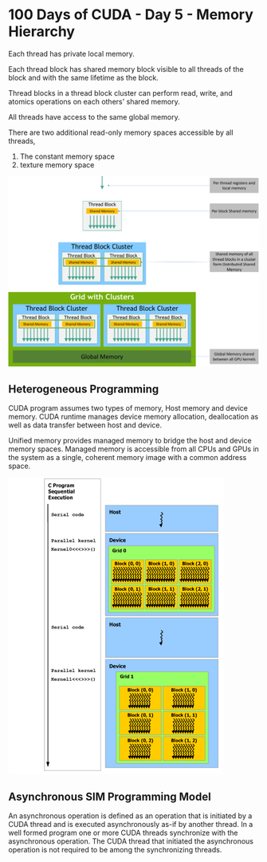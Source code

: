 # 100 Days of CUDA - Day 5 - Memory Hierarchy

Each thread has private local memory. 

Each thread block has shared memory block visible to all threads of the block and with the same lifetime as the block.

Thread blocks in a thread block cluster can perform read, write, and atomics operations on each others' shared memory.

All threads have access to the same global memory.

There are two additional read-only memory spaces accessible by all threads,
1. The constant memory space
2. texture memory space

![Memory Hierarchy](../images/memory-hierarchy.png)

## Heterogeneous Programming
CUDA program assumes two types of memory, Host memory and device memory. CUDA runtime manages device memory allocation, deallocation as well as data transfer between host and device.

Unified memory provides managed memory to bridge the host and device memory spaces. Managed memory is accessible from all CPUs and GPUs in the system as a single, coherent memory image with a common address space.

![Heterogeneous Programming](../images/heterogeneous-programming.png)

## Asynchronous SIM Programming Model
An asynchronous operation is defined as an operation that is initiated by a CUDA thread and is executed asynchronously as-if by another thread. In a well formed program one or more CUDA threads synchronize with the asynchronous operation. The CUDA thread that initiated the asynchronous operation is not required to be among the synchronizing threads.